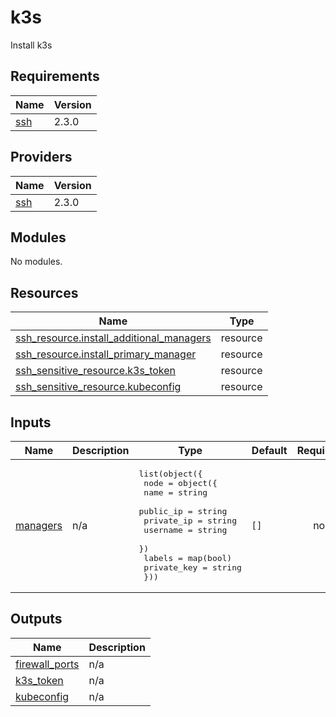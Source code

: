 # k3s

Install k3s

<!-- BEGINNING OF PRE-COMMIT-TERRAFORM DOCS HOOK -->
## Requirements

| Name | Version |
|------|---------|
| <a name="requirement_ssh"></a> [ssh](#requirement\_ssh) | 2.3.0 |

## Providers

| Name | Version |
|------|---------|
| <a name="provider_ssh"></a> [ssh](#provider\_ssh) | 2.3.0 |

## Modules

No modules.

## Resources

| Name | Type |
|------|------|
| [ssh_resource.install_additional_managers](https://registry.terraform.io/providers/loafoe/ssh/2.3.0/docs/resources/resource) | resource |
| [ssh_resource.install_primary_manager](https://registry.terraform.io/providers/loafoe/ssh/2.3.0/docs/resources/resource) | resource |
| [ssh_sensitive_resource.k3s_token](https://registry.terraform.io/providers/loafoe/ssh/2.3.0/docs/resources/sensitive_resource) | resource |
| [ssh_sensitive_resource.kubeconfig](https://registry.terraform.io/providers/loafoe/ssh/2.3.0/docs/resources/sensitive_resource) | resource |

## Inputs

| Name | Description | Type | Default | Required |
|------|-------------|------|---------|:--------:|
| <a name="input_managers"></a> [managers](#input\_managers) | n/a | <pre>list(object({<br>    node = object({<br>      name       = string<br>      public_ip  = string<br>      private_ip = string<br>      username   = string<br>    })<br>    labels      = map(bool)<br>    private_key = string<br>  }))</pre> | `[]` | no |

## Outputs

| Name | Description |
|------|-------------|
| <a name="output_firewall_ports"></a> [firewall\_ports](#output\_firewall\_ports) | n/a |
| <a name="output_k3s_token"></a> [k3s\_token](#output\_k3s\_token) | n/a |
| <a name="output_kubeconfig"></a> [kubeconfig](#output\_kubeconfig) | n/a |
<!-- END OF PRE-COMMIT-TERRAFORM DOCS HOOK -->

